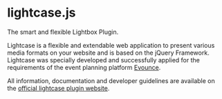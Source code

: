 lightcase.js
======

The smart and flexible Lightbox Plugin.

Lightcase is a flexible and extendable web application to present various media formats on your website and is based on the jQuery Framework. Lightcase was specially developed and successfully applied for the requirements of the event planning platform [Evounce](
https://www.evounce.com).

All information, documentation and developer guidelines are available on the [official lightcase plugin website](
https://cornel.bopp-art.com/lightcase/).
